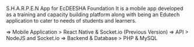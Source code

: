S.H.A.R.P.E.N App for EcDEESHA Foundation
It is a mobile app developed as a training and capacity building platform along with being an Edutech application to cater to needs of students and learners.

=>	Mobile Application 
    >	React Native & Socket.io (Previous Version)
=>	API
    >	NodeJS and Socket.io
=>	Backend & Database
    >	PHP & MySQL

